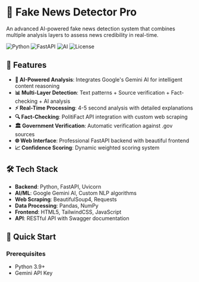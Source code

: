 # 🚀 Fake News Detector Pro

An advanced AI-powered fake news detection system that combines multiple analysis layers to assess news credibility in real-time.

![Python](https://img.shields.io/badge/Python-3.9+-blue.svg)
![FastAPI](https://img.shields.io/badge/FastAPI-Latest-green.svg)
![AI](https://img.shields.io/badge/AI-Gemini%20Powered-orange.svg)
![License](https://img.shields.io/badge/License-MIT-yellow.svg)

## 🌟 Features

- **🤖 AI-Powered Analysis**: Integrates Google's Gemini AI for intelligent content reasoning
- **📊 Multi-Layer Detection**: Text patterns + Source verification + Fact-checking + AI analysis
- **⚡ Real-Time Processing**: 4-5 second analysis with detailed explanations
- **🔍 Fact-Checking**: PolitiFact API integration with custom web scraping
- **🏛️ Government Verification**: Automatic verification against .gov sources
- **🌐 Web Interface**: Professional FastAPI backend with beautiful frontend
- **📈 Confidence Scoring**: Dynamic weighted scoring system

## 🛠️ Tech Stack

- **Backend**: Python, FastAPI, Uvicorn
- **AI/ML**: Google Gemini AI, Custom NLP algorithms
- **Web Scraping**: BeautifulSoup4, Requests
- **Data Processing**: Pandas, NumPy
- **Frontend**: HTML5, TailwindCSS, JavaScript
- **API**: RESTful API with Swagger documentation

## 🚀 Quick Start

### Prerequisites
- Python 3.9+
- Gemini API Key


